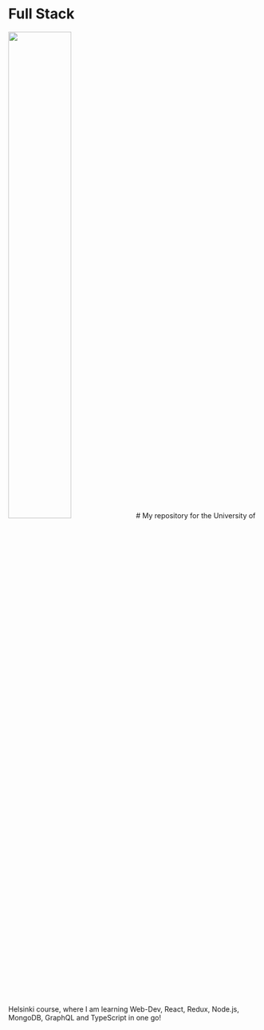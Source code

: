 # Full Stack
<img src="https://ebi-europa.eu/wp-content/uploads/2020/06/Helsinki-2-1.jpg" width="50%">
# My repository for the University of Helsinki course, where I am learning Web-Dev, React, Redux, Node.js, MongoDB, GraphQL and TypeScript in one go!